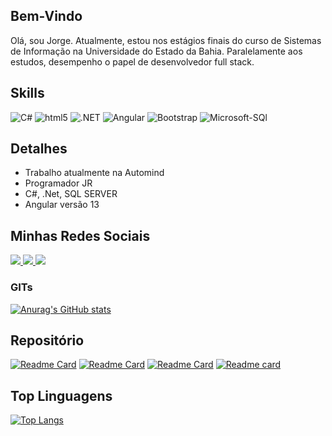 ## Bem-Vindo
Olá, sou Jorge. Atualmente, estou nos estágios finais do curso de Sistemas de Informação na Universidade do Estado da Bahia. Paralelamente aos estudos, desempenho o papel de desenvolvedor full stack.

## Skills 
![C#](https://img.shields.io/badge/C%23-239120?style=for-the-badge&logo=c-sharp&logoColor=white)
![html5](https://img.shields.io/badge/HTML-239120?style=for-the-badge&logo=html5&logoColor=white)
![.NET](https://img.shields.io/badge/.NET-5C2D91?style=for-the-badge&logo=.net&logoColor=white)
![Angular](https://img.shields.io/badge/Angular-DD0031?style=for-the-badge&logo=angular&logoColor=white)
![Bootstrap](https://img.shields.io/badge/Bootstrap-563D7C?style=for-the-badge&logo=bootstrap&logoColor=white)
![Microsoft-SQl](https://img.shields.io/badge/Microsoft_SQL_Server-CC2927?style=for-the-badge&logo=microsoft-sql-server&logoColor=white)

## Detalhes
- Trabalho atualmente na Automind
- Programador JR
- C#, .Net, SQL SERVER
- Angular versão 13

## Minhas Redes Sociais 
<div>
  <a href="j.mateusnascimento@gmail.com" ><img src= 'https://img.shields.io/badge/Gmail-D14836?style=for-the-badge&logo=gmail&logoColor=white' target = "_blank"> 
  </a>
  <a href ="https://www.linkedin.com/in/jorge-nascimento-54347814a" target= "_blak"><img src ="https://img.shields.io/badge/LinkedIn-0077B5?style=for-the-badge&logo=linkedin&logoColor=white" target = " _blank">
  </a>
  <a href ="https://discord.com/users/Jorge-Mateus#9433" target= "_blak"><img src = "https://img.shields.io/badge/Discord-7289DA?style=for-the-badge&logo=discord&logoColor=white" target = " _blank">
  </a>
</div>


### GITs
[![Anurag's GitHub stats](https://github-readme-stats.vercel.app/api?username=jorge-mateus&show_icons=true)](https://github.com/jorge-mateus/github-readme-stats)

## Repositório
[![Readme Card](https://github-readme-stats.vercel.app/api/pin/?username=jorge-mateus&repo=CRUD)](https://github.com/Jorge-Mateus/CRUD-COM-.NET-E-ANGULAR)
[![Readme Card](https://github-readme-stats.vercel.app/api/pin/?username=jorge-mateus&repo=FILMEAPI)](https://github.com/Jorge-Mateus/FILMEAPI)
[![Readme Card](https://github-readme-stats.vercel.app/api/pin/?username=jorge-mateus&repo=Xadrez)](https://github.com/Jorge-Mateus/Xadrez)
[![Readme card](https://github-readme-stats.vercel.app/api/pin/?username=jorge-mateus&repo=ToDoList)](https://github.com/Jorge-Mateus/ToDoList)

## Top Linguagens
[![Top Langs](https://github-readme-stats.vercel.app/api/top-langs/?username=jorge-mateus&langs_count=8)](https://github.com/jorge-mateus/github-readme-stats)




<!--s
**Jorge-Mateus/Jorge-Mateus** is a ✨ _special_ ✨ repository because its `README.md` (this file) appears on your GitHub profile.

Here are some ideas to get you started:

- 🔭 I’m currently working on ...
- 🌱 I’m currently learning ...
- 👯 I’m looking to collaborate on ...
- 🤔 I’m looking for help with ...
- 💬 Ask me about ...
- 📫 How to reach me: ...
- 😄 Pronouns: ...
- ⚡ Fun fact: ...
-->

